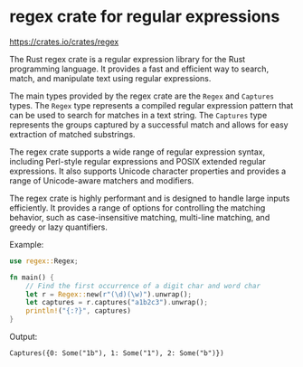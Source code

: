 # regex crate for regular expressions

<https://crates.io/crates/regex>

The Rust regex crate is a regular expression library for the Rust programming language. It provides a fast and efficient way to search, match, and manipulate text using regular expressions.

The main types provided by the regex crate are the `Regex` and `Captures` types. The `Regex` type represents a compiled regular expression pattern that can be used to search for matches in a text string. The `Captures` type represents the groups captured by a successful match and allows for easy extraction of matched substrings.

The regex crate supports a wide range of regular expression syntax, including Perl-style regular expressions and POSIX extended regular expressions. It also supports Unicode character properties and provides a range of Unicode-aware matchers and modifiers.

The regex crate is highly performant and is designed to handle large inputs efficiently. It provides a range of options for controlling the matching behavior, such as case-insensitive matching, multi-line matching, and greedy or lazy quantifiers.

Example:

```rust
use regex::Regex;

fn main() {
    // Find the first occurrence of a digit char and word char
    let r = Regex::new(r"(\d)(\w)").unwrap();
    let captures = r.captures("a1b2c3").unwrap();
    println!("{:?}", captures)
}
```

Output:

```txt
Captures({0: Some("1b"), 1: Some("1"), 2: Some("b")})
```
